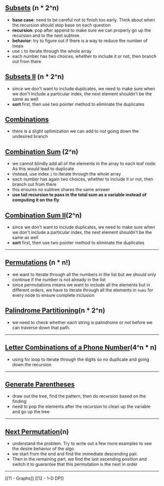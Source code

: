 
## [Subsets](https://leetcode.com/problems/subsets/) (n * 2^n)
- **base case**: need to be careful not to finish too early. Think about when the recursion should stop base on each question 
- **recursion**: pop after append to make sure we can properly go up the recursion and to the next subtree 
- **behavior**: try to figure out if there is a way to reduce the number of loops
- use `i` to iterate through the whole array 
- each number has two choices, whether to include it or not, then branch out from there 

## [Subsets II](https://leetcode.com/problems/subsets-ii/description/) (n * 2^n)
- since we don't want to include duplicates, we need to make sure when we don't include a particular index, the next element shouldn't be the same as well 
- **sort** first, then use two pointer method to eliminate the duplicates  

## [Combinations](https://leetcode.com/problems/combinations/)
- there is a slight optimization we can add to not going down the undesired branch 

## [Combination Sum](https://leetcode.com/problems/combination-sum/) (2^n)
- we cannot blindly add all of the elements in the array to each leaf node. As this would lead to duplicate 
- instead, use index `i` to iterate through the whole array
- each number has again two choices, whether to include it or not, then branch out from there 
- this ensures no subtree shares the same answer
- **use tail recursion to pass in the total sum as a variable instead of computing it on the fly**

## [Combination Sum II](https://leetcode.com/problems/combination-sum-ii/description/)(2^n)
- since we don't want to include duplicates, we need to make sure when we don't include a particular index, the next element shouldn't be the same as well 
- **sort** first, then use two pointer method to eliminate the duplicates  

---
## [Permutations](https://leetcode.com/problems/permutations/) (n * n!)
- we want to iterate through all the numbers in the list but we should only continue if the number is not already in the list 
- since permutations means we want to include all the elements but in different orders, we have to iterate through all the elements in `nums` for every node to ensure complete inclusion 

## [Palindrome Partitioning](https://leetcode.com/problems/palindrome-partitioning/description/)(n * 2^n)
- we need to check whether each string is palindrome or not before we can traverse down that path. 

---
## [Letter Combinations of a Phone Number](https://leetcode.com/problems/letter-combinations-of-a-phone-number/)(4^n * n)
- using for loop to iterate through the digits so no duplicate and going down the recursion  

--- 
## [Generate Parentheses](https://leetcode.com/problems/generate-parentheses/)
- draw out the tree, find the pattern, then do recursion based on the finding 
- need to pop the elements after the recursion to clean up the variable and go up the tree 

---
## [Next Permutation](https://leetcode.com/problems/next-permutation/description/)(n)
- understand the problem. Try to write out a few more examples to see the desire behavior of the algo.
- we start from the end and find the immediate descending pair.
- Then in the remaining part, we find the last ascending position and switch it to guarantee that this permutation is the next in order 

---

[[11 - Graphs]]
[[12 - 1-D DP]]